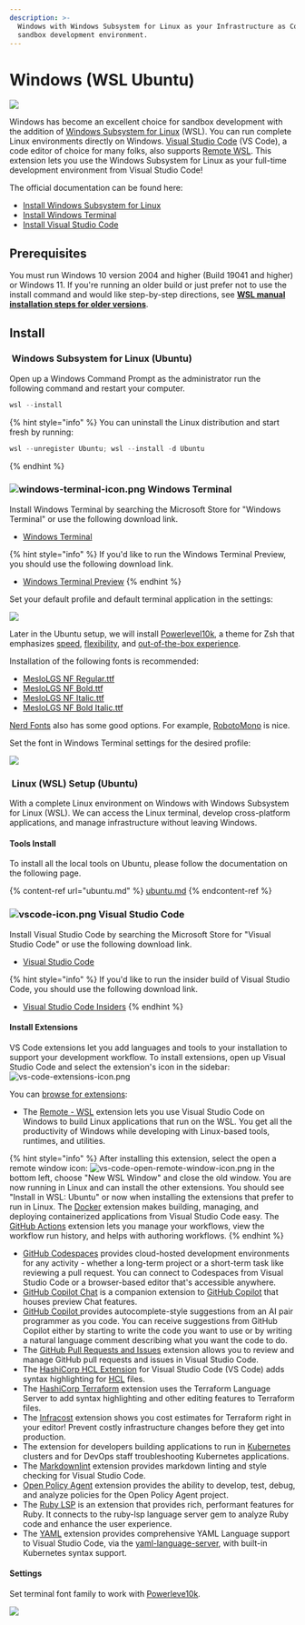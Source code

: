 ```yaml
---
description: >-
  Windows with Windows Subsystem for Linux as your Infrastructure as Code (IaC)
  sandbox development environment.
---
```


# Windows (WSL Ubuntu)

![](../../.gitbook/assets/windows-11.png)

Windows has become an excellent choice for sandbox development with the addition of [Windows Subsystem for Linux](https://docs.microsoft.com/en-us/windows/wsl/install) (WSL). You can run complete Linux environments directly on Windows. [Visual Studio Code](https://code.visualstudio.com) (VS Code), a code editor of choice for many folks, also supports [Remote WSL](https://marketplace.visualstudio.com/items?itemName=ms-vscode-remote.remote-wsl). This extension lets you use the Windows Subsystem for Linux as your full-time development environment from Visual Studio Code!

The official documentation can be found here:

* [Install Windows Subsystem for Linux](https://docs.microsoft.com/en-us/windows/wsl/install)
* [Install Windows Terminal](https://docs.microsoft.com/en-us/windows/terminal/install)
* [Install Visual Studio Code](https://code.visualstudio.com/docs/setup/windows)

## Prerequisites <a href="#prerequisites" id="prerequisites"></a>

You must run Windows 10 version 2004 and higher (Build 19041 and higher) or Windows 11. If you're running an older build or just prefer not to use the install command and would like step-by-step directions, see [**WSL manual installation steps for older versions**](https://docs.microsoft.com/en-us/windows/wsl/install-manual).

## Install

### <img src="../../.gitbook/assets/linux-icon.png" alt="" data-size="line"> Windows Subsystem for Linux (Ubuntu)

Open up a Windows Command Prompt as the administrator run the following command and restart your computer.

```powershell
wsl --install
```

{% hint style="info" %}
You can uninstall the Linux distribution and start fresh by running:

```powershell
wsl --unregister Ubuntu; wsl --install -d Ubuntu
```
{% endhint %}

### <img src="../../.gitbook/assets/windows-terminal-icon.png" alt="windows-terminal-icon.png" data-size="line"> Windows Terminal

Install Windows Terminal by searching the Microsoft Store for "Windows Terminal" or use the following download link.

* [Windows Terminal](https://www.microsoft.com/store/productId/9N0DX20HK701)

{% hint style="info" %}
If you'd like to run the Windows Terminal Preview, you should use the following download link.

* [Windows Terminal Preview](https://www.microsoft.com/store/productId/9N8G5RFZ9XK3)
{% endhint %}

Set your default profile and default terminal application in the settings:

![](../../.gitbook/assets/windows-terminal-default-profile-terminal.png)

Later in the Ubuntu setup, we will install [Powerlevel10k](https://github.com/romkatv/powerlevel10k), a theme for Zsh that emphasizes [speed](https://github.com/romkatv/powerlevel10k#uncompromising-performance), [flexibility](https://github.com/romkatv/powerlevel10k#extremely-customizable), and [out-of-the-box experience](https://github.com/romkatv/powerlevel10k#configuration-wizard).

Installation of the following fonts is recommended:

* [MesloLGS NF Regular.ttf](https://github.com/romkatv/powerlevel10k-media/raw/master/MesloLGS%20NF%20Regular.ttf)
* [MesloLGS NF Bold.ttf](https://github.com/romkatv/powerlevel10k-media/raw/master/MesloLGS%20NF%20Bold.ttf)
* [MesloLGS NF Italic.ttf](https://github.com/romkatv/powerlevel10k-media/raw/master/MesloLGS%20NF%20Italic.ttf)
* [MesloLGS NF Bold Italic.ttf](https://github.com/romkatv/powerlevel10k-media/raw/master/MesloLGS%20NF%20Bold%20Italic.ttf)

[Nerd Fonts](https://www.nerdfonts.com) also has some good options. For example, [RobotoMono](https://github.com/ryanoasis/nerd-fonts/releases/download/v2.1.0/RobotoMono.zip) is nice.

Set the font in Windows Terminal settings for the desired profile:

![](../../.gitbook/assets/windows-terminal-font-meslolgs-nf.png)

### <img src="../../.gitbook/assets/linux-icon.png" alt="" data-size="line"> Linux (WSL) Setup (Ubuntu)

With a complete Linux environment on Windows with Windows Subsystem for Linux (WSL). We can access the Linux terminal, develop cross-platform applications, and manage infrastructure without leaving Windows.

#### Tools Install

To install all the local tools on Ubuntu, please follow the documentation on the following page.

{% content-ref url="ubuntu.md" %}
[ubuntu.md](ubuntu.md)
{% endcontent-ref %}

### <img src="../../.gitbook/assets/vscode-icon.png" alt="vscode-icon.png" data-size="line"> Visual Studio Code

Install Visual Studio Code by searching the Microsoft Store for "Visual Studio Code" or use the following download link.

* [Visual Studio Code](https://code.visualstudio.com/download)

{% hint style="info" %}
If you'd like to run the insider build of Visual Studio Code, you should use the following download link.

* [Visual Studio Code Insiders](https://code.visualstudio.com/insiders)
{% endhint %}

#### Install Extensions

VS Code extensions let you add languages and tools to your installation to support your development workflow. To install extensions, open up Visual Studio Code and select the extension's icon in the sidebar: ![vs-code-extensions-icon.png](../../.gitbook/assets/vs-code-extensions-icon.png)

You can [browse for extensions](https://code.visualstudio.com/docs/editor/extension-marketplace#\_browse-for-extensions):

* The [Remote - WSL](https://marketplace.visualstudio.com/items?itemName=ms-vscode-remote.remote-wsl) extension lets you use Visual Studio Code on Windows to build Linux applications that run on the WSL. You get all the productivity of Windows while developing with Linux-based tools, runtimes, and utilities.

{% hint style="info" %}
After installing this extension, select the open a remote window icon: ![vs-code-open-remote-window-icon.png](../../.gitbook/assets/vs-code-open-remote-window-icon.png) in the bottom left, choose "New WSL Window" and close the old window. You are now running in Linux and can install the other extensions. You should see "Install in WSL: Ubuntu" or now when installing the extensions that prefer to run in Linux. The [Docker](https://marketplace.visualstudio.com/items?itemName=ms-azuretools.vscode-docker) extension makes building, managing, and deploying containerized applications from Visual Studio Code easy. The [GitHub Actions](https://marketplace.visualstudio.com/items?itemName=GitHub.vscode-github-actions) extension lets you manage your workflows, view the workflow run history, and helps with authoring workflows.
{% endhint %}

* [GitHub Codespaces](https://marketplace.visualstudio.com/items?itemName=GitHub.codespaces) provides cloud-hosted development environments for any activity - whether a long-term project or a short-term task like reviewing a pull request. You can connect to Codespaces from Visual Studio Code or a browser-based editor that's accessible anywhere.
* [GitHub Copilot Chat](https://marketplace.visualstudio.com/items?itemName=GitHub.copilot-chat) is a companion extension to [GitHub Copilot](https://copilot.github.com/) that houses preview Chat features.
* [GitHub Copilot ](https://marketplace.visualstudio.com/items?itemName=GitHub.copilot)provides autocomplete-style suggestions from an AI pair programmer as you code. You can receive suggestions from GitHub Copilot either by starting to write the code you want to use or by writing a natural language comment describing what you want the code to do.
* The [GitHub Pull Requests and Issues](https://marketplace.visualstudio.com/items?itemName=GitHub.vscode-pull-request-github) extension allows you to review and manage GitHub pull requests and issues in Visual Studio Code.
* The [HashiCorp HCL Extension](https://marketplace.visualstudio.com/items?itemName=hashicorp.hcl) for Visual Studio Code (VS Code) adds syntax highlighting for [HCL](https://www.hashicorp.com/) files.
* The [HashiCorp Terraform](https://marketplace.visualstudio.com/items?itemName=HashiCorp.terraform) extension uses the Terraform Language Server to add syntax highlighting and other editing features to Terraform files.
* The [Infracost](https://marketplace.visualstudio.com/items?itemName=Infracost.infracost) extension shows you cost estimates for Terraform right in your editor! Prevent costly infrastructure changes before they get into production.
* The extension for developers building applications to run in [Kubernetes ](https://marketplace.visualstudio.com/items?itemName=ms-kubernetes-tools.vscode-kubernetes-tools)clusters and for DevOps staff troubleshooting Kubernetes applications.
* The [Markdownlint](https://marketplace.visualstudio.com/items?itemName=DavidAnson.vscode-markdownlint) extension provides markdown linting and style checking for Visual Studio Code.
* [Open Policy Agent](https://marketplace.visualstudio.com/items?itemName=tsandall.opa) extension provides the ability to develop, test, debug, and analyze policies for the Open Policy Agent project.
* The [Ruby LSP](https://marketplace.visualstudio.com/items?itemName=Shopify.ruby-lsp) is an extension that provides rich, performant features for Ruby. It connects to the ruby-lsp language server gem to analyze Ruby code and enhance the user experience.
* The [YAML](https://marketplace.visualstudio.com/items?itemName=redhat.vscode-yaml) extension provides comprehensive YAML Language support to Visual Studio Code, via the [yaml-language-server](https://github.com/redhat-developer/yaml-language-server), with built-in Kubernetes syntax support.

#### Settings

Set terminal font family to work with [Powerleve10k](https://github.com/romkatv/powerlevel10k).

![](../../.gitbook/assets/vscode-terminal-font-settings.png)
